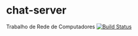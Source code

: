 # chat-server
Trabalho de Rede de Computadores
[![Build Status](https://travis-ci.org/ralphg6/chat-server.svg?branch=master)](https://travis-ci.org/ralphg6/chat-server)
